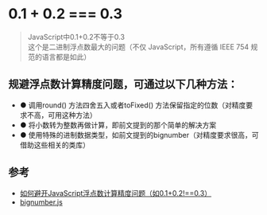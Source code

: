 # 0.1 + 0.2 === 0.3 

>JavaScript中0.1+0.2不等于0.3  
这个是二进制浮点数最大的问题（不仅 JavaScript，所有遵循 IEEE 754 规范的语言都是如此）

## 规避浮点数计算精度问题，可通过以下几种方法：

- ● 调用round() 方法四舍五入或者toFixed() 方法保留指定的位数（对精度要求不高，可用这种方法）
- ● 将小数转为整数再做计算，即前文提到的那个简单的解决方案
- ● 使用特殊的进制数据类型，如前文提到的bignumber（对精度要求很高，可借助这些相关的类库）




## 参考
- [如何避开JavaScript浮点数计算精度问题（如0.1+0.2!==0.3）](https://blog.csdn.net/u013347241/article/details/79210840)
- [bignumber.js](https://github.com/MikeMcl/bignumber.js)
